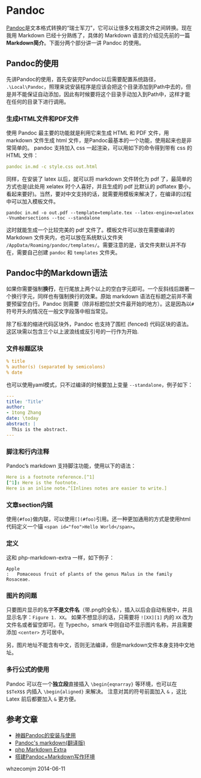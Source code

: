 # Pandoc


[Pandoc](http://pandoc.org/)是文本格式转换的“瑞士军刀”，它可以让很多文档源文件之间转换。现在我用 Markdown 已经十分熟练了，具体的 Markdown 语言的介绍见先前的一篇**Markdown简介**。下面分两个部分讲一讲 Pandoc 的使用。

## Pandoc的使用

先讲Pandoc的使用，首先安装完Pandoc以后需要配置系统路径， `.\Local\Pandoc`，照理来说安装程序是应该会把这个目录添加到Path中去的，但是并不能保证自动添加，因此有时候要将这个目录手动加入到Path中，这样才能在任何的目录下进行调用。

### 生成HTML文件和PDF文件

使用 Pandoc 最主要的功能就是利用它来生成 HTML 和 PDF 文件，用 markdown 文件生成 html 文件，是Pandoc最基本的一个功能，使用起来也是非常简单的。 pandoc 支持加入 css 一起渲染，可以用如下的命令得到带有 css 的 HTML 文件：


```yaml
pandoc in.md -c style.css out.html
```

同样，在安装了 latex 以后，就可以将 markdown 文件转化为 pdf 了，最简单的方式也是(此处用 xelatex 时个人喜好，并且生成的 pdf 比默认的 pdflatex 要小，看起来要好)。当然，要对中文支持的话，就需要用模板来解决了，在编译的过程中可以加入模板文件。


    pandoc in.md -o out.pdf --template=template.tex --latex-engine=xelatex -Vnumbersections --toc --standalone

这时就能生成一个比较完美的 pdf 文件了。模板文件可以放在需要编译的 Markdown 文件夹内，也可以放在系统默认文件夹 `/AppData/Roaming/pandoc/templates/`。需要注意的是，该文件夹默认并不存在，需要自己创建 `pandoc` 和 `templates` 文件夹。

## Pandoc中的Markdown语法

如果你需要强制**换行**，在行尾放上两个以上的空白字元即可。一个反斜线后跟著一个换行字元，同样也有强制换行的效果。原始 markdown 语法在标题之前并不需要预留空白行。Pandoc 则需要（除非标题位於文件最开始的地方）。这是因為以`#`符号开头的情况在一般文字段落中相当常见。

除了标准的缩进代码区块外，Pandoc 也支持了围栏 (fenced) 代码区块的语法。这区块需以包含三个以上波浪线或反引号的一行作为开始.

### 文件标题区块


```yaml
% title
% author(s) (separated by semicolons)
% date
```


也可以使用yaml模式，只不过编译的时候要加上变量 `--standalone`，例子如下：


```yaml
---
title: 'Title'
author:
- 1tong Zhang
date: \today
abstract: |
  This is the abstract.
---
```

### 脚注和行内注释
Pandoc’s markdown 支持脚注功能，使用以下的语法：


```yaml
Here is a footnote reference.[^1]
[^1]: Here is the footnote.
Here is an inline note.^[Inlines notes are easier to write.]
```


### 文章section内链


使用` {#foo} `做内联，可以使用`[](#foo)`引用。还一种更加通用的方式是使用html代码定义一个锚 `<span id="foo">Hello World</span>`。

### 定义
这和 php-markdown-extra 一样，如下例子：

    Apple
    :   Pomaceous fruit of plants of the genus Malus in the family Rosaceae.

### 图片的问题
只要图片显示的名字**不是文件名**（带.png的全名），插入以后会自动有居中，并且显示名字：`Figure 1. XX`。 如果不想显示的话，只需要将 `![XX][1]` 内的 `XX` 改为文件名或者留空即可。在 Typecho，smark 中则自动不显示图片名称，并且需要添加 `<center>` 方可居中。

另，图片地址不能含有中文，否则无法编译，但是markdown文件本身支持中文地址。

### 多行公式的使用
Pandoc 可以在一个**独立段**直接插入 `\begin{eqnarray}` 等环境，也可以在 `$$TeX$$` 内插入 `\begin{aligned}` 来解决。 注意对其的符号前面加入 `&` ，这比 Latex 前后都要加入 `&` 更方便。

## 参考文章
- [神器Pandoc的安装与使用](http://zhouyichu.com/misc/Pandoc.html)
- [Pandoc's markdown(翻译版)](http://pages.tzengyuxio.me/pandoc/)
- [php Markdown Extra](https://michelf.ca/projects/php-markdown/extra/)
- [搭建Pandoc+Markdown写作环境]( http://www.annhe.net/article-3145.html)



whzecomjm 
2014-06-11
